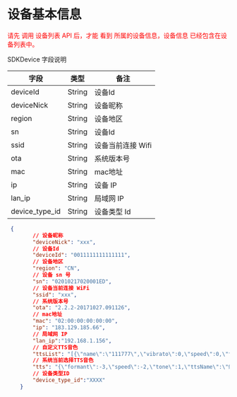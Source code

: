 # 设备基本信息

<font color="red">请先 调用 设备列表 API 后，才能 看到 所属的设备信息，设备信息 已经包含在设备列表中。</font>

SDKDevice 字段说明

| 字段 | 类型  | 备注 |
| --- | ---  | --- |
| deviceId | String | 设备Id  | 
| deviceNick | String | 设备昵称| 
| region | String | 设备地区 | 
| sn | String | 设备Id  | 
| ssid | String | 设备当前连接    Wifi  | 
| ota | String | 系统版本号  | 
| mac | String | mac地址  | 
| ip | String | 设备 IP  | 
| lan_ip | String | 局域网 IP  | 
| device_type_id | String | 设备类型 Id  | 

```json
 {
        // 设备昵称
        "deviceNick": "xxx",   
        // 设备Id          
        "deviceId": "0011111111111111",   
        // 设备地区             
        "region": "CN",
        // 设备 sn 号
        "sn": "02010217020001ED",
        // 设备当前连接 WiFi
        "ssid": "xxx",
        // 系统版本号
        "ota": "2.2.2-20171027.091126",
        // mac地址
        "mac": "02:00:00:00:00:00",
        "ip": "183.129.185.66",
        // 局域网 IP    
        "lan_ip":"192.168.1.156",
        // 自定义TTS音色
        "ttsList": "[{\"name\":\"111777\",\"vibrato\":0,\"speed\":0,\"formant\":0,\"tone\":0},{\"name\":\"234566777777\",\"vibrato\":4,\"speed\":5,\"formant\":-5,\"tone\":5},{\"name\":\"5555\",\"vibrato\":-5,\"speed\":5,\"formant\":-5,\"tone\":-5}]",
        // 系统当前选择TTS音色
        "tts": "{\"formant\":-3,\"speed\":-2,\"tone\":1,\"ttsName\":\"蜡笔小新\"}",
        // 设备类型ID
        "device_type_id":"XXXX"
    }
```

